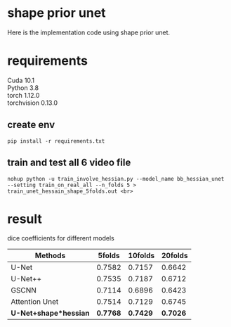 # shape prior unet

Here is the implementation code using shape prior unet.<br>


# requirements
Cuda 10.1<br>
Python 3.8<br>
torch 1.12.0<br>
torchvision 0.13.0<br>

## create env

```
pip install -r requirements.txt
```

## train and test all 6 video file
```
nohup python -u train_involve_hessian.py --model_name bb_hessian_unet --setting train_on_real_all --n_folds 5 > train_unet_hessain_shape_5folds.out <br>
```


# result
dice coefficients for different models

 Methods | 5folds | 10folds | 20folds
 ------------------- | ----- | -----  |-----
 U-Net  | 0.7582 | 0.7157 | 0.6642 
 U-Net++ | 0.7535 | 0.7187 | 0.6712
 GSCNN | 0.7114 | 0.6896 | 0.6423
 Attention Unet | 0.7514 | 0.7129 | 0.6745
 **U-Net+shape*hessian** | **0.7768** | **0.7429** | **0.7026** 
